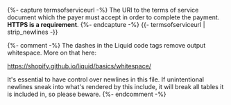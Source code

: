 {%- capture termsofserviceurl -%}
    The URI to the terms of service document which the payer must accept in
    order to complete the payment. **HTTPS is a requirement**.
{%- endcapture -%}
{{- termsofserviceurl | strip_newlines -}}

{%- comment -%}
The dashes in the Liquid code tags remove output whitespace. More on that here:

<https://shopify.github.io/liquid/basics/whitespace/>

It's essential to have control over newlines in this file. If unintentional
newlines sneak into what's rendered by this include, it will break all tables
it is included in, so please beware.
{%- endcomment -%}
